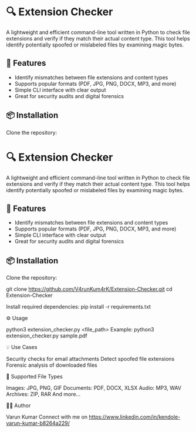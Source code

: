 # 🔍 Extension Checker

A lightweight and efficient command-line tool written in Python to check file extensions and verify if they match their actual content type. This tool helps identify potentially spoofed or mislabeled files by examining magic bytes.

## 🚀 Features

- Identify mismatches between file extensions and content types
- Supports popular formats (PDF, JPG, PNG, DOCX, MP3, and more)
- Simple CLI interface with clear output
- Great for security audits and digital forensics

## 📦 Installation

Clone the repository:

# 🔍 Extension Checker

A lightweight and efficient command-line tool written in Python to check file extensions and verify if they match their actual content type. This tool helps identify potentially spoofed or mislabeled files by examining magic bytes.

## 🚀 Features

- Identify mismatches between file extensions and content types
- Supports popular formats (PDF, JPG, PNG, DOCX, MP3, and more)
- Simple CLI interface with clear output
- Great for security audits and digital forensics

## 📦 Installation

Clone the repository:

git clone https://github.com/V4runKum4rK/Extension-Checker.git
cd Extension-Checker

Install required dependencies:
pip install -r requirements.txt

⚙️ Usage

python3 extension_checker.py <file_path>
Example:
python3 extension_checker.py sample.pdf

💡 Use Cases

Security checks for email attachments
Detect spoofed file extensions
Forensic analysis of downloaded files

📁 Supported File Types

Images: JPG, PNG, GIF
Documents: PDF, DOCX, XLSX
Audio: MP3, WAV
Archives: ZIP, RAR
And more...

👨‍💻 Author

Varun Kumar
Connect with me on https://www.linkedin.com/in/kendole-varun-kumar-b8264a229/
